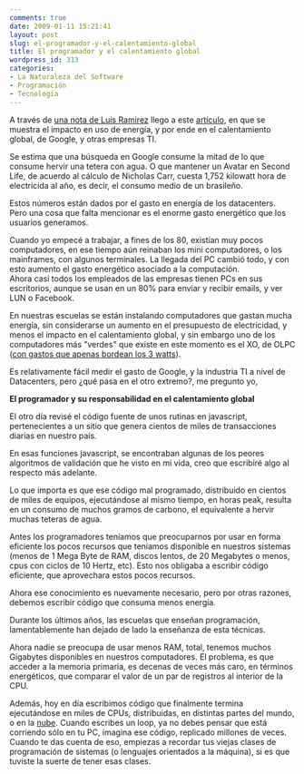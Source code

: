 ```yaml
---
comments: true
date: 2009-01-11 15:21:41
layout: post
slug: el-programador-y-el-calentamiento-global
title: El programador y el calentamiento global
wordpress_id: 313
categories:
- La Naturaleza del Software
- Programación
- Tecnología
---
```


A través de [una nota de Luis Ramirez](http://luisramirez.cl/blog/?p=2049) llego a este [artículo](http://technology.timesonline.co.uk/tol/news/tech_and_web/article5489134.ece), en que se muestra el impacto en uso de energía, y por ende en el calentamiento global, de Google, y otras empresas TI.

Se estima que una búsqueda en Google consume la mitad de lo que consume hervir una tetera con agua. O que mantener un Avatar en Second Life, de acuerdo al cálculo de Nicholas Carr, cuesta 1,752 kilowatt hora de electricida al año, es decir, el consumo medio de un brasileño.

Estos números están dados por el gasto en energía de los datacenters.  
Pero una cosa que falta mencionar es el enorme gasto energético que los usuarios generamos.

Cuando yo empecé a trabajar, a fines de los 80, existían muy pocos computadores, en ese tiempo aún reinaban los mini computadores, o los mainframes, con algunos terminales. La llegada del PC cambió todo, y con esto aumento el gasto energético asociado a la computación.  
Ahora casi todos los empleados de las empresas tienen PCs en sus escritorios, aunque se usan en un 80% para enviar y recibir emails, y ver LUN o Facebook.

En nuestras escuelas se están instalando computadores que gastan mucha energía, sin considerarse un aumento en el presupuesto de electricidad, y menos el impacto en el calentamiento global, y sin embargo uno de los computadores más "verdes" que existe en este momento es el XO, de OLPC ([con gastos que apenas bordean los 3 watts](/2007/05/xo-energia-medio-ambiente-y-el-mito-de-l.html)).

Es relativamente fácil medir el gasto de Google, y la industria TI a nivel de Datacenters, pero ¿qué pasa en el otro extremo?, me pregunto yo,

**El programador y su responsabilidad en el calentamiento global**

El otro día revisé el código fuente de unos rutinas en javascript, pertenecientes a un sitio que genera cientos de miles de transacciones diarias en nuestro país.

En esas funciones javascript, se encontraban algunas de los peores algoritmos de validación que he visto en mi vida, creo que escribiré algo al respecto más adelante.

Lo que importa es que ese código mal programado, distribuido en cientos de miles de equipos, ejecutándose al mismo tiempo, en horas peak, resulta en un consumo de muchos gramos de carbono, el equivalente a hervir muchas teteras de agua.

Antes los programadores teníamos que preocuparnos por usar en forma eficiente los pocos recursos que teníamos disponible en nuestros sistemas (menos de 1 Mega Byte de RAM, discos lentos, de 20 Megabytes o menos, cpus con ciclos de 10 Hertz, etc). Esto nos obligaba a escribir código eficiente, que aprovechara estos pocos recursos.

Ahora ese conocimiento es nuevamente necesario, pero por otras razones, debemos escribir código que consuma menos energía.

Durante los últimos años, las escuelas que enseñan programación, lamentablemente han dejado de lado la enseñanza de esta técnicas.

Ahora nadie se preocupa de usar menos RAM, total, tenemos muchos Gigabytes disponibles en nuestros computadores. El problema, es que acceder a la memoria primaria, es decenas de veces más caro, en términos energéticos, que comparar el valor de un par de registros al interior de la CPU.

Además, hoy en día escribimos código que finalmente termina ejecutándose en miles de CPUs, distribuidas, en distintas partes del mundo, o en la [nube](/tags/cloud-computing/). Cuando escribes un loop, ya no debes pensar que está corriendo sólo en tu PC, imagina ese código, replicado millones de veces. Cuando te das cuenta de eso, empiezas a recordar tus viejas clases de programación de sistemas (o lenguajes orientados a la máquina), si es que tuviste la suerte de tener esas clases.
